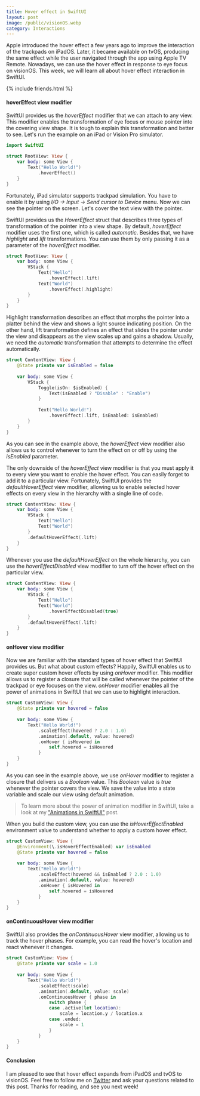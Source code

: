```yaml
---
title: Hover effect in SwiftUI
layout: post
image: /public/visionOS.webp
category: Interactions
---
```


Apple introduced the hover effect a few years ago to improve the interaction of the trackpads on iPadOS. Later, it became available on tvOS, producing the same effect while the user navigated through the app using Apple TV Remote. Nowadays, we can use the hover effect in response to eye focus on visionOS. This week, we will learn all about hover effect interaction in SwiftUI.

{% include friends.html %}

#### hoverEffect view modifier
SwiftUI provides us the *hoverEffect* modifier that we can attach to any view. This modifier enables the transformation of eye focus or mouse pointer into the covering view shape. It is tough to explain this transformation and better to see. Let's run the example on an iPad or Vision Pro simulator.

```swift
import SwiftUI

struct RootView: View {    
    var body: some View {
        Text("Hello World!")
            .hoverEffect()
    }
}
```

Fortunately, iPad simulator supports trackpad simulation. You have to enable it by using *I/O -> Input -> Send cursor to Device* menu. Now we can see the pointer on the screen. Let's cover the text view with the pointer.

SwiftUI provides us the *HoverEffect* struct that describes three types of transformation of the pointer into a view shape. By default, *hoverEffect* modifier uses the first one, which is called *automatic*. Besides that, we have *highlight* and *lift* transformations. You can use them by only passing it as a parameter of the *hoverEffect* modifier.

```swift
struct RootView: View {    
    var body: some View {
        VStack {
            Text("Hello")
                .hoverEffect(.lift)
            Text("World")
                .hoverEffect(.highlight)
        }
    }
}
```

Highlight transformation describes an effect that morphs the pointer into a platter behind the view and shows a light source indicating position. On the other hand, lift transformation defines an effect that slides the pointer under the view and disappears as the view scales up and gains a shadow. Usually, we need the *automatic* transformation that attempts to determine the effect automatically.

```swift
struct ContentView: View {
    @State private var isEnabled = false
    
    var body: some View {
        VStack {
            Toggle(isOn: $isEnabled) {
                Text(isEnabled ? "Disable" : "Enable")
            }
            
            Text("Hello World!")
                .hoverEffect(.lift, isEnabled: isEnabled)
        }
    }
}
```

As you can see in the example above, the *hoverEffect* view modifier also allows us to control whenever to turn the effect on or off by using the *isEnabled* parameter.

The only downside of the *hoverEffect* view modifier is that you must apply it to every view you want to enable the hover effect. You can easily forget to add it to a particular view. Fortunately, SwiftUI provides the *defaultHoverEffect* view modifier, allowing us to enable selected hover effects on every view in the hierarchy with a single line of code.

```swift
struct ContentView: View {
    var body: some View {
        VStack {
            Text("Hello")
            Text("World")
        }
        .defaultHoverEffect(.lift)
    }
}
```

Whenever you use the *defaultHoverEffect* on the whole hierarchy, you can use the *hoverEffectDisabled* view modifier to turn off the hover effect on the particular view.

```swift
struct ContentView: View {
    var body: some View {
        VStack {
            Text("Hello")
            Text("World")
                .hoverEffectDisabled(true)
        }
        .defaultHoverEffect(.lift)
    }
}
```

#### onHover view modifier
Now we are familiar with the standard types of hover effect that SwiftUI provides us. But what about custom effects? Happily, SwiftUI enables us to create super custom hover effects by using *onHover* modifier. This modifier allows us to register a closure that will be called whenever the pointer of the trackpad or eye focuses on the view. *onHover* modifier enables all the power of animations in SwiftUI that we can use to highlight interaction.

```swift
struct CustomView: View {
    @State private var hovered = false
    
    var body: some View {
        Text("Hello World!")
            .scaleEffect(hovered ? 2.0 : 1.0)
            .animation(.default, value: hovered)
            .onHover { isHovered in
                self.hovered = isHovered
            }
    }
}
```

As you can see in the example above, we use *onHover* modifier to register a closure that delivers us a *Boolean* value. This *Boolean* value is *true* whenever the pointer covers the view. We save the value into a state variable and scale our view using default animation.

> To learn more about the power of animation modifier in SwiftUI, take a look at my ["Animations in SwiftUI"](/2019/06/26/animations-in-swiftui/) post.

When you build the custom view, you can use the *isHoverEffectEnabled* environment value to understand whether to apply a custom hover effect.

```swift
struct CustomView: View {
    @Environment(\.isHoverEffectEnabled) var isEnabled
    @State private var hovered = false
    
    var body: some View {
        Text("Hello World!")
            .scaleEffect(hovered && isEnabled ? 2.0 : 1.0)
            .animation(.default, value: hovered)
            .onHover { isHovered in
                self.hovered = isHovered
            }
    }
}
```

#### onContinuousHover view modifier
SwiftUI also provides the *onContinuousHover* view modifier, allowing us to track the hover phases. For example, you can read the hover's location and react whenever it changes.

```swift
struct CustomView: View {
    @State private var scale = 1.0
    
    var body: some View {
        Text("Hello World!")
            .scaleEffect(scale)
            .animation(.default, value: scale)
            .onContinuousHover { phase in
                switch phase {
                case .active(let location):
                    scale = location.y / location.x
                case .ended:
                    scale = 1
                }
            }
    }
}
```

#### Conclusion
I am pleased to see that hover effect expands from iPadOS and tvOS to visionOS. Feel free to follow me on [Twitter](https://twitter.com/mecid) and ask your questions related to this post. Thanks for reading, and see you next week!
